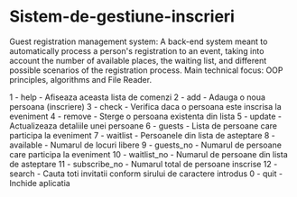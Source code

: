 # Sistem-de-gestiune-inscrieri 

Guest registration management system: A back-end system meant to automatically process a person's registration to an event, taking into account the number of available places, the waiting list, and different possible scenarios of the registration process. Main technical focus: OOP principles, algorithms and File Reader.

1 - help         - Afiseaza aceasta lista de comenzi
2 - add          - Adauga o noua persoana (inscriere)
3 - check        - Verifica daca o persoana este inscrisa la eveniment
4 - remove       - Sterge o persoana existenta din lista
5 - update       - Actualizeaza detaliile unei persoane
6 - guests       - Lista de persoane care participa la eveniment
7 - waitlist     - Persoanele din lista de asteptare
8 - available    - Numarul de locuri libere
9 - guests_no    - Numarul de persoane care participa la eveniment
10 - waitlist_no  - Numarul de persoane din lista de asteptare
11 - subscribe_no - Numarul total de persoane inscrise
12 - search       - Cauta toti invitatii conform sirului de caractere introdus
0 - quit         - Inchide aplicatia
